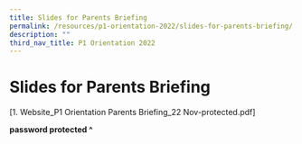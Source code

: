 ```yaml
---
title: Slides for Parents Briefing
permalink: /resources/p1-orientation-2022/slides-for-parents-briefing/
description: ""
third_nav_title: P1 Orientation 2022
---
```

Slides for Parents Briefing
===========================

[1\. Website\_P1 Orientation Parents Briefing\_22 Nov-protected.pdf]

**password protected ^**